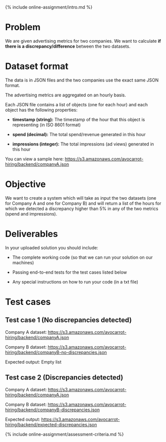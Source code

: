 {% include online-assignment/intro.md %}

# Problem

We are given advertising metrics for two companies. We want to calculate **if there is a discrepancy/difference** between the two datasets.

# Dataset format

The data is in JSON files and the two companies use the exact same JSON format.

The advertising metrics are aggregated on an hourly basis.

Each JSON file contains a list of objects (one for each hour) and each object has the following properties:
- **timestamp (string):** The timestamp of the hour that this object is representing (in ISO 8601 format)

- **spend (decimal):** The total spend/revenue generated in this hour

- **impressions (integer):** The total impressions (ad views) generated in this hour

You can view a sample here: https://s3.amazonaws.com/avocarrot-hiring/backend/companyA.json

# Objective

We want to create a system which will take as input the two datasets (one for Company A and one for Company B) and will return a list of the hours for which we detected a discrepancy higher than 5% in any of the two metrics (spend and impressions). 

# Deliverables

In your uploaded solution you should include:

- The complete working code (so that we can run your solution on our machines) 

- Passing end-to-end tests for the test cases listed below

- Any special instructions on how to run your code (in a txt file)

# Test cases

## Test case 1 (No discrepancies detected)

Company A dataset: https://s3.amazonaws.com/avocarrot-hiring/backend/companyA.json

Company B dataset: https://s3.amazonaws.com/avocarrot-hiring/backend/companyB-no-discrepancies.json

Expected output: Empty list

## Test case 2 (Discrepancies detected)

Company A dataset: https://s3.amazonaws.com/avocarrot-hiring/backend/companyA.json

Company B dataset: https://s3.amazonaws.com/avocarrot-hiring/backend/companyB-discrepancies.json

Expected output: https://s3.amazonaws.com/avocarrot-hiring/backend/expected-discrepancies.json

{% include online-assignment/assessment-criteria.md %}